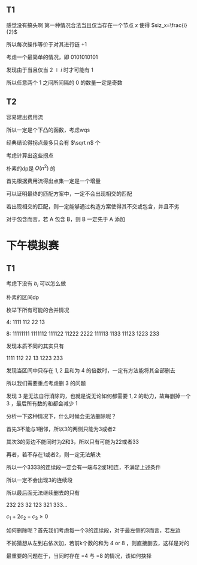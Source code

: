 
## T1

感觉没有搞头啊
第一种情况合法当且仅当存在一个节点 $x$ 使得 $siz_x=\frac{i}{2}$

所以每次操作等价于对其进行链 +1

考虑一个最简单的情况，即 0101010101

发现由于当且仅当 $2 \mid i$ 时才可能有 $1$ 

所以任意两个 $1$ 之间所间隔的 $0$ 的数量一定是奇数
















## T2

容易建出费用流

所以一定是个下凸的函数，考虑wqs

经典结论得拐点最多只会有 $\sqrt n$ 个

考虑计算出这些拐点

朴素的dp是 $O(n^2)$ 的




首先根据费用流得出点集一定是一个增量

可以证明最终的匹配方案中，一定不会出现相交的匹配

若出现相交的匹配，则一定能够通过构造方案使得其不交或包含，并且不劣

对于包含而言，若 A 包含 B，则 B 一定先于 A 添加




















# 下午模拟赛

## T1

考虑下没有 $b_i$ 可以怎么做

朴素的区间dp

枚举下所有可能的合并情况

4:
1111
112
22
13

8:
11111111
1111112
111122
11222
2222
111113
1133
11123
1223
233

发现本质不同的其实只有

1111
112
22
13
1223
233


发现当区间中只存在 $1,2$ 且和为 $4$ 的倍数时，一定有方法能将其全部删去

所以我们需要重点考虑删 $3$ 的问题

发现 $3$ 是无法自行消除的，也就是说无论如何都需要 $1,2$ 的助力，故每删掉一个 $3$ ，最后所有数的和都会减少 $1$ 

分析一下这种情况下，什么时候会无法删除呢？

首先3不能与1相邻，所以3的两侧只能为3或者2

其次3的旁边不能同时为2和3，所以只有可能为22或者33

再者，若不存在1或者2，则一定无法解决

所以一个3333的连续段一定会有一端与2或1相连，不满足上述条件

所以一定不会出现3的连续段

所以最后面无法继续删去的只有

232
23
32
123
321
333...


$c_1+2c_2-c_3\ge 0$











如何删除呢？首先我们考虑每一个3的连续段，对于最左侧的3而言，若左边


不妨猜想从左到右依次加，若前k个数的和为 4 or 8 ，则直接删去，这样是对的

最重要的问题在于，当同时存在 =4 与 =8 的情况，该如何抉择

















